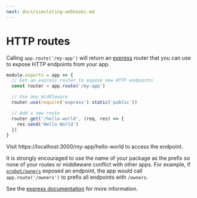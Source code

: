 ```yaml
---
next: docs/simulating-webhooks.md
---
```


# HTTP routes

Calling `app.route('/my-app')` will return an [express](http://expressjs.com/) router that you can use to expose HTTP endpoints from your app.

```js
module.exports = app => {
  // Get an express router to expose new HTTP endpoints
  const router = app.route('/my-app')

  // Use any middleware
  router.use(require('express').static('public'))

  // Add a new route
  router.get('/hello-world', (req, res) => {
    res.send('Hello World')
  })
}
```

Visit https://localhost:3000/my-app/hello-world to access the endpoint.

It is strongly encouraged to use the name of your package as the prefix so none of your routes or middleware conflict with other apps. For example, if [`probot/owners`](https://github.com/probot/owners) exposed an endpoint, the app would call `app.route('/owners')` to prefix all endpoints with `/owners`.

See the [express documentation](http://expressjs.com/en/guide/routing.html) for more information.
